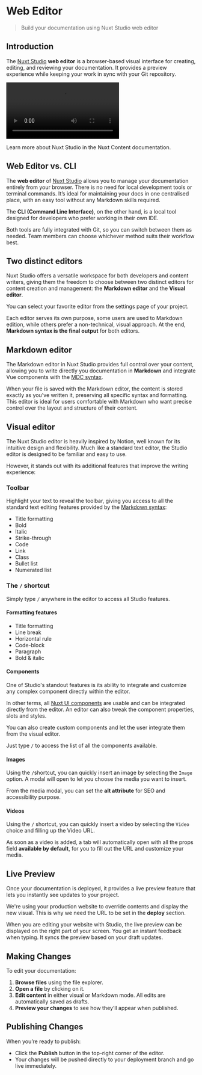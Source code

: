 # Web Editor

> Build your documentation using Nuxt Studio web editor

## **Introduction**

The [Nuxt Studio](https://nuxt.studio) **web editor** is a browser-based visual interface for creating, editing, and reviewing your documentation. It provides a preview experience while keeping your work in sync with your Git repository.

<video :controls="true" :loop="true" src="https://res.cloudinary.com/nuxt/video/upload/v1747230893/studio/wzt9zfmdvk7hgmdx3cnt.mp4">



</video>

<prose-tip to="https://content.nuxt.com/studio">

Learn more about Nuxt Studio in the Nuxt Content documentation.

</prose-tip>

## **Web Editor vs. CLI**

The **web editor** of [Nuxt Studio](https://nuxt.studio) allows you to manage your documentation entirely from your browser. There is no need for local development tools or terminal commands. It’s ideal for maintaining your docs in one centralised place, with an easy tool without any Markdown skills required.

The **CLI (Command Line Interface)**, on the other hand, is a local tool designed for developers who prefer working in their own IDE.

<prose-note>

Both tools are fully integrated with Git, so you can switch between them as needed. Team members can choose whichever method suits their workflow best.

</prose-note>

## **Two distinct editors**

Nuxt Studio offers a versatile workspace for both developers and content writers, giving them the freedom to choose between two distinct editors for content creation and management: the **Markdown editor** and the **Visual editor**.

You can select your favorite editor from the settings page of your project.

<prose-note>

Each editor serves its own purpose, some users are used to Markdown edition, while others prefer a non-technical, visual approach. At the end, **Markdown syntax is the final output** for both editors.

</prose-note>

## **Markdown editor**

The Markdown editor in Nuxt Studio provides full control over your content, allowing you to write directly you documentation in **Markdown** and integrate Vue components with the [MDC syntax](https://content.nuxt.com/docs/files/markdown#mdc-syntax).

When your file is saved with the Markdown editor, the content is stored exactly as you've written it, preserving all specific syntax and formatting. This editor is ideal for users comfortable with Markdown who want precise control over the layout and structure of their content.

## **Visual editor**

The Nuxt Studio editor is heavily inspired by Notion, well known for its intuitive design and flexibility. Much like a standard text editor, the Studio editor is designed to be familiar and easy to use.

However, it stands out with its additional features that improve the writing experience:

### **Toolbar**

Highlight your text to reveal the toolbar, giving you access to all the standard text editing features provided by the [Markdown syntax](/essentials/markdown-syntax):

- Title formatting
- Bold
- Italic
- Strike-through
- Code
- Link
- Class
- Bullet list
- Numerated list

### **The** `/` **shortcut**

Simply type `/` anywhere in the editor to access all Studio features.

#### **Formatting features**

- Title formatting
- Line break
- Horizontal rule
- Code-block
- Paragraph
- Bold & italic

#### **Components**

One of Studio's standout features is its ability to integrate and customize any complex component directly within the editor.

In other terms, all [Nuxt UI components](/essentials/components) are usable and can be integrated directly from the editor. An editor can also tweak the component properties, slots and styles.

<prose-note>

You can also create custom components and let the user integrate them from the visual editor.

</prose-note>

Just type `/` to access the list of all the components available.

#### **Images**

Using the `/`shortcut, you can quickly insert an image by selecting the `Image` option. A modal will open to let you choose the media you want to insert.

From the media modal, you can set the **alt attribute** for SEO and accessibility purpose.

#### **Videos**

Using the `/` shortcut, you can quickly insert a video by selecting the `Video` choice and filling up the Video URL.

As soon as a video is added, a tab will automatically open with all the props field **available by default**, for you to fill out the URL and customize your media.

## **Live Preview**

Once your documentation is deployed, it provides a live preview feature that lets you instantly see updates to your project.

We're using your production website to override contents and display the new visual. This is why we need the URL to be set in the **deploy** section.

When you are editing your website with Studio, the live preview can be displayed on the right part of your screen. You get an instant feedback when typing. It syncs the preview based on your draft updates.

## **Making Changes**

To edit your documentation:

1. **Browse files** using the file explorer.
2. **Open a file** by clicking on it.
3. **Edit content** in either visual or Markdown mode. All edits are automatically saved as drafts.
4. **Preview your changes** to see how they’ll appear when published.

## **Publishing Changes**

When you’re ready to publish:

- Click the **Publish** button in the top-right corner of the editor.
- Your changes will be pushed directly to your deployment branch and go live immediately.
